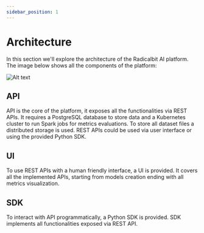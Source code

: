 ```yaml
---
sidebar_position: 1
---
```


# Architecture

In this section we'll explore the architecture of the Radicalbit AI platform.
The image below shows all the components of the platform:

![Alt text](/img/architecture/architecture.png "Architecture")

## API

API is the core of the platform, it exposes all the functionalities via REST APIs.
It requires a PostgreSQL database to store data and a Kubernetes cluster to run Spark jobs for metrics evaluations.
To store all dataset files a distributed storage is used.
REST APIs could be used via user interface or using the provided Python SDK.

## UI

To use REST APIs with a human friendly interface, a UI is provided.
It covers all the implemented APIs, starting from models creation ending with all metrics visualization.

## SDK

To interact with API programmatically, a Python SDK is provided.
SDK implements all functionalities exposed via REST API.
